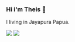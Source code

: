 ### Hi i'm Theis 👋
I living in Jayapura Papua. 

<img src="https://github-readme-stats.vercel.app/api/top-langs/?username=antheiz&hide_border=true&hide=html,css&theme=tokyonight" />
<img src="https://github-readme-stats.vercel.app/api?username=antheiz&line_height=27&count_private=true&hide_border=true&show_icons=true&theme=tokyonight"/>

